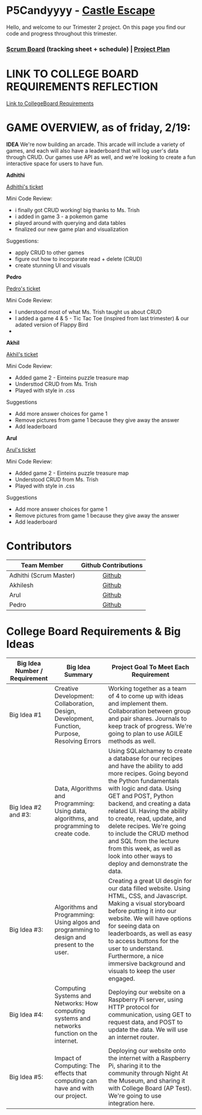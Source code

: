 # P5Candyyyy - [Castle Escape](http://castleescape.tk/)
Hello, and welcome to our Trimester 2 project. On this page you find our code and progress throughout this trimester. 

<h3><a href="https://github.com/adhithin/P5Candyyyy/projects/1" target="_blank">Scrum Board</a> (tracking sheet + schedule) | <a href="https://docs.google.com/document/d/1R9BawAX6t35F5weV8FzLEZb7pOPIBGzeWPMray6rQdc/edit?usp=sharing">Project Plan</a></h3>

# LINK TO COLLEGE BOARD REQUIREMENTS REFLECTION
<a href="https://docs.google.com/document/d/1M6TA9va1JPlph9bKWUdITfQCo4J2toZWWaiO3n3Nft4/edit?usp=sharing">Link to CollegeBoard Requirements</a></h3>


# GAME OVERVIEW, as of friday, 2/19: 

**IDEA** 
We're now building an arcade. This arcade will include a variety of games, and each will also have a leaderboard that will log user's data through CRUD. 
Our games use API as well, and we're looking to create a fun interactive space for users to have fun. 

**Adhithi** 

<p><a href="https://github.com/adhithin/P5Candyyyy/projects/1#card-53866927" target="_blank">Adhithi's ticket</a> 

Mini Code Review: 
- i finally got CRUD working! big thanks to Ms. Trish 
- i added in game 3 - a pokemon game 
- played around with querying and data tables 
- finalized our new game plan and visualization 

Suggestions: 
- apply CRUD to other games 
- figure out how to incorparate read + delete (CRUD) 
- create stunning UI and visuals 

**Pedro** 

<p><a href="https://github.com/adhithin/P5Candyyyy/projects/1#card-55309736" target="_blank">Pedro's ticket</a> 

Mini Code Review: 
- I understood most of what Ms. Trish taught us about CRUD
- I added a game 4 & 5 - Tic Tac Toe (inspired from last trimester) & our adated version of Flappy Bird
- 

**Akhil** 

<p><a href="https://github.com/adhithin/P5Candyyyy/projects/1#card-55316524" target="_blank">Akhil's ticket</a> 
	
Mini Code Review: 
- Added game 2 - Einteins puzzle treasure map
- Understtod CRUD from Ms. Trish
- Played with style in .css

Suggestions
- Add more answer choices for game 1
- Remove pictures from game 1 because they give away the answer
- Add leaderboard

**Arul**

<p><a href="https://github.com/adhithin/P5Candyyyy/projects/1#card-53866927" target="_blank">Arul's ticket</a> 

Mini Code Review: 
- Added game 2 - Einteins puzzle treasure map
- Understood CRUD from Ms. Trish
- Played with style in .css

Suggestions
- Add more answer choices for game 1
- Remove pictures from game 1 because they give away the answer
- Add leaderboard


# Contributors

<table>
<thead>
<tr>
<th>Team Member</th>
<th align="center">Github Contributions</th>
</tr>
</thead>
<tbody>
<tr>
<td>Adhithi (Scrum Master)</td>
<td align="center"><a href="https://github.com/adhithin">Github</a></td>
</tr>
<tr>
<td>Akhilesh</td>
<td align="center"><a href="https://github.com/AkhileshLG">Github</a></td>
</tr>
<tr>
<td>Arul</td>
<td align="center"><a href="https://github.com/arulsalaniwal">Github</a></td>
</tr>
<tr>
<td>Pedro</td>
<td align="center"><a href="https://github.com/PedroBMedeiros">Github</a></td>
</tr>
</tbody>
</table>

# College Board Requirements & Big Ideas

<table>
<thead>
<tr>
<th>Big Idea Number / Requirement</th>
<th>Big Idea Summary</th>
<th>Project Goal To Meet Each Requirement</th>
</tr>
</thead>
<tbody>
<tr>
<td>Big Idea #1</td>
<td>Creative Development: Collaboration, Design, Development, Function, Purpose, Resolving Errors</td>
<td>Working together as a team of 4 to come up with ideas and implement them. Collaboration between group and pair shares. Journals to keep track of progress. We're going to plan to use AGILE methods as well.</td>
</tr>
<tr>
<td>Big Idea #2 and #3:</td>
<td>Data, Algorithms and Programming: Using data, algorithms, and programming to create code.</td>
<td>Using SQLalchamey to create a database for our recipes and have the ability to add more recipes. Going beyond the Python fundamentals with logic and data. Using GET and POST, Python backend, and creating a data related UI. Having the ability to create, read, update, and delete recipes. We're going to include the CRUD method and SQL from the lecture from this week, as well as look into other ways to deploy and demonstrate the data.</td>
</tr>
<tr>
<td>Big Idea #3:</td>
<td>Algorithms and Programming: Using algos and programming to design and present to the user.</td>
<td>Creating a great UI desgin for our data filled website. Using HTML, CSS, and Javascript. Making a visual storyboard before putting it into our website. We will have options for seeing data on leaderboards, as well as easy to access buttons for the user to understand. Furthermore, a nice immersive background and visuals to keep the user engaged.</td>
</tr>
<tr>
<td>Big Idea #4:</td>
<td>Computing Systems and Networks: How computing systems and networks function on the internet.</td>
<td>Deploying our website on a Raspberry Pi server, using HTTP protocol for communication, using GET to request data, and POST to update the data. We will use an internet router.</td>
</tr>
<tr>
<td>Big Idea #5:</td>
<td>Impact of Computing: The effects that computing can have and with our project.</td>
<td>Deploying our website onto the internet with a Raspberry Pi, sharing it to the community through Night At the Museum, and sharing it with College Board (AP Test). We're going to use integration here.</td>
</tr>
</tbody>
</table>
